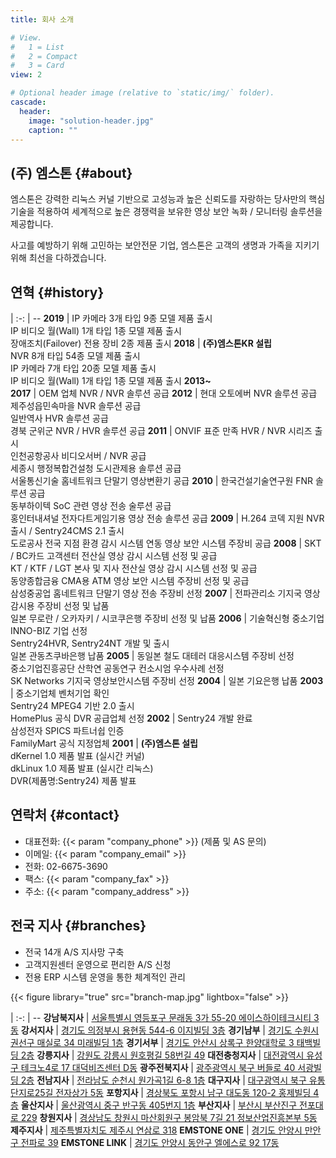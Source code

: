```yaml
---
title: 회사 소개

# View.
#   1 = List
#   2 = Compact
#   3 = Card
view: 2

# Optional header image (relative to `static/img/` folder).
cascade:
  header:
    image: "solution-header.jpg"
    caption: ""
---
```


## (주) 엠스톤 {#about}

엠스톤은 강력한 리눅스 커널 기반으로 고성능과 높은 신뢰도를 자랑하는 당사만의 핵심기술을 적용하여 세계적으로 높은 경쟁력을 보유한 영상 보안 녹화 / 모니터링 솔루션을 제공합니다.

사고를 예방하기 위해 고민하는 보안전문 기업, 엠스톤은 고객의 생명과 가족을 지키기 위해 최선을 다하겠습니다.

## 연혁 {#history}

 | 
:-: | --
**2019** | IP 카메라 3개 타입 9종 모델 제품 출시<br>IP 비디오 월(Wall) 1개 타입 1종 모델 제품 출시<br>장애조치(Failover) 전용 장비 2종 제품 출시
**2018** | **(주)엠스톤KR 설립**<br>NVR 8개 타입 54종 모델 제품 출시<br>IP 카메라 7개 타입 20종 모델 제품 출시<br>IP 비디오 월(Wall) 1개 타입 1종 모델 제품 출시
**2013~<br>2017** | OEM 업체 NVR / NVR 솔루션 공급
**2012** | 현대 오토에버 NVR 솔루션 공급<br>제주성읍민속마을 NVR 솔루션 공급<br>일반역사 HVR 솔루션 공급<br>경북 군위군 NVR / HVR 솔루션 공급
**2011** | ONVIF 표준 만족 HVR / NVR 시리즈 출시<br>인천공항공사 비디오서버 / NVR 공급<br>세종시 행정복합건설청 도시관제용 솔루션 공급<br>서울통신기술 홈네트워크 단말기 영상변환기 공급
**2010** | 한국건설기술연구원 FNR 솔루션 공급<br>동부하이텍 SoC 관련 영상 전송 술루션 공급<br>홍인터내셔널 전자다트게임기용 영상 전송 솔루션 공급
**2009** | H.264 코덱 지원 NVR 출시 / Sentry24CMS 2.1 출시<br>도로공사 전국 지점 환경 감시 시스템 연동 영상 보안 시스템 주장비 공급
**2008** | SKT / BC카드 고객센터 전산실 영상 감시 시스템 선정 및 공급<br>KT / KTF / LGT 본사 및 지사 전산실 영상 감시 시스템 선정 및 공급<br>동양종합금융 CMA용 ATM 영상 보안 시스템 주장비 선정 및 공급<br>삼성중공업 홈네트워크 단말기 영상 전송 주장비 선정
**2007** | 전파관리소 기지국 영상 감시용 주장비 선정 및 납품<br>일본 무로란 / 오카자키 / 시코쿠은행 주장비 선정 및 납품
**2006** | 기술혁신형 중소기업 INNO-BIZ 기업 선정<br>Sentry24HVR, Sentry24NT 개발 및 출시<br>일본 관동츠쿠바은행 납품
**2005** | 동일본 철도 대테러 대응시스템 주장비 선정<br>중소기업진흥공단 산학연 공동연구 컨소시엄 우수사례 선정<br>SK Networks 기지국 영상보안시스템 주장비 선정
**2004** | 일본 기요은행 납품
**2003** | 중소기업체 벤처기업 확인<br>Sentry24 MPEG4 기반 2.0 출시<br>HomePlus 공식 DVR 공급업체 선정
**2002** | Sentry24 개발 완료<br>삼성전자 SPICS 파트너쉽 인증<br>FamilyMart 공식 지정업체
**2001** | **(주)엠스톤 설립**<br>dKernel 1.0 제품 발표 (실시간 커널)<br>dkLinux 1.0 제품 발표 (실시간 리눅스)<br>DVR(제품명:Sentry24) 제품 발표

## 연락처 {#contact}

- 대표전화: {{< param "company_phone" >}} (제품 및 AS 문의)
- 이메일: {{< param "company_email" >}}
- 전화: 02-6675-3690
- 팩스: {{< param "company_fax" >}}
- 주소: {{< param "company_address" >}}

<div id="daumRoughmapContainer1580878154123" class="root_daum_roughmap root_daum_roughmap_landing"></div>
<script charset="UTF-8" class="daum_roughmap_loader_script" src="https://ssl.daumcdn.net/dmaps/map_js_init/roughmapLoader.js"></script>
<script charset="UTF-8">
	new daum.roughmap.Lander({
		"timestamp" : "1580878154123",
		"key" : "wvbi",
		"mapWidth" : "610",
		"mapHeight" : "360"
	}).render();
</script>

## 전국 지사 {#branches}

- 전국 14개 A/S 지사망 구축
- 고객지원센터 운영으로 편리한 A/S 신청
- 전용 ERP 시스템 운영을 통한 체계적인 관리

{{< figure library="true" src="branch-map.jpg" lightbox="false" >}}

 |
:-: | --
**강남북지사** | [서울특별시 영등포구 문래동 3가 55-20 에이스하이테크시티 3동](https://map.kakao.com/?q=서울특별시+영등포구+문래동+3가+55-20+에이스하이테크시티+3동)
**강서지사** | [경기도 의정부시 용현동 544-6 이지빌딩 3층](https://map.kakao.com/?q=경기도+의정부시+용현동+544-6+이지빌딩+3층)
**경기남부** | [경기도 수원시 권선구 매실로 34 미래빌딩 1층](https://map.kakao.com/?q=경기도+수원시+권선구+매실로+34+미래빌딩+1층)
**경기서부** | [경기도 안산시 상록구 한양대학로 3 태백빌딩 2층](https://map.kakao.com/?q=경기도+안산시+상록구+한양대학로+3+태백빌딩+2층)
**강릉지사** | [강원도 강릉시 원호평길 58번길 49](https://map.kakao.com/?q=강원도+강릉시+원호평길+58번길+49)
**대전충청지사** | [대전광역시 유성구 테크노4로 17 대덕비즈센터 D동](https://map.kakao.com/?q=대전광역시+유성구+테크노4로+17+대덕비즈센터+D동)
**광주전북지사** | [광주광역시 북구 버들로 40 서광빌딩 2층](https://map.kakao.com/?q=광주광역시+북구+버들로+40+서광빌딩+2층)
**전남지사** | [전라남도 순천시 원가곡1길 6-8 1층](https://map.kakao.com/?q=전라남도+순천시+원가곡1길+6-8+1층)
**대구지사** | [대구광역시 북구 유통단지로25길 전자상가 5동](https://map.kakao.com/?q=대구광역시+북구+유통단지로25길+전자상가+5동)
**포항지사** | [경상북도 포항시 남구 대도동 120-2 홍제빌딩 4층](https://map.kakao.com/?q=경상북도+포항시+남구+대도동+120-2+홍제빌딩+4층)
**울산지사** | [울산광역시 중구 반구동 405번지 1층](https://map.kakao.com/?q=울산광역시+중구+반구동+405번지+1층)
**부산지사** | [부산시 부산진구 전포대로 229](https://map.kakao.com/?q=부산시+부산진구+전포대로+229)
**창원지사** | [경상남도 창원시 마산회원구 봉암북 7길 21 정보산업진흥본부 5동](https://map.kakao.com/?q=경상남도+창원시+마산회원구+봉암북+7길+21+정보산업진흥본부+5동)
**제주지사** | [제주특별자치도 제주시 연삼로 318](https://map.kakao.com/?q=제주특별자치도+제주시+연삼로+318)
**EMSTONE ONE** | [경기도 안양시 만안구 전파로 39](https://map.kakao.com/?q=경기도+안양시+만안구+전파로+39)
**EMSTONE LINK** | [경기도 안양시 동안구 엘에스로 92 17동](https://map.kakao.com/?q=경기도+안양시+동안구+엘에스로+92+17동)
